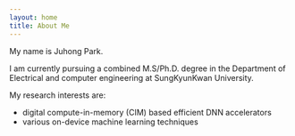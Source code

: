 ```yaml
---
layout: home
title: About Me
---
```

My name is Juhong Park. 

I am currently pursuing a combined M.S/Ph.D. degree in the Department of Electrical and computer engineering at SungKyunKwan University.  

My research interests are:
- digital compute-in-memory (CIM) based efficient DNN accelerators
- various on-device machine learning techniques
